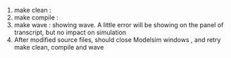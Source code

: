 1. make clean :
1. make compile :
1. make wave : showing wave. A little error will be showing on the panel of transcript, but no impact on simulation
1. After modified source files, should close Modelsim windows , and retry make clean, compile and wave
